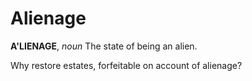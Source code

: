 # Alienage

**A'LIENAGE**, _noun_ The state of being an alien.

Why restore estates, forfeitable on account of alienage?